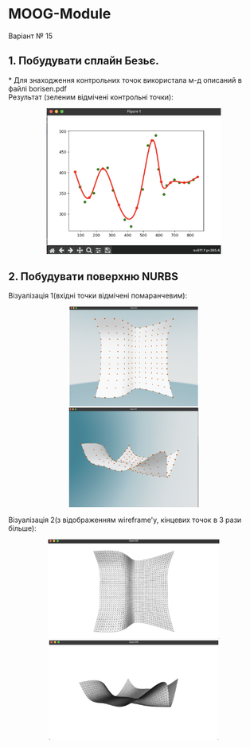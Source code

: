 # MOOG-Module

Варіант № 15

## 1. Побудувати сплайн Безьє.
\* Для знаходження контрольних точок використала м-д описаний в файлі borisen.pdf
<br>Результат (зеленим відмічені контрольні точки):
<p align="center">
  <img src="spline.png" width="350" alt="accessibility text">
</p>

## 2. Побудувати поверхню NURBS
Візуалізація 1(вхідні точки відмічені помаранчевим):
<p align="center">
  <img src="mesh_with_starting_points.png" height="200" alt="accessibility text">
  <img src="mesh_with_starting_points2.png" height="200" alt="accessibility text">
</p>
Візуалізація 2(з відображенням wireframe'у, кінцевих точок в 3 рази більше):
<p align="center">
  <img src="mesh_with_wireframe.png" height="200" alt="accessibility text">
  <img src="mesh_with_wireframe2.png" height="200" alt="accessibility text">
</p>
